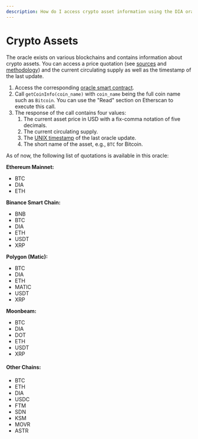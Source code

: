 ```yaml
---
description: How do I access crypto asset information using the DIA oracle system?
---
```


# Crypto Assets

The oracle exists on various blockchains and contains information about crypto assets. You can access a price quotation (see [sources](https://docs.diadata.org/documentation/methodology/digital-assets/cryptocurrency-trading-data) and [methodology](https://docs.diadata.org/documentation/methodology/digital-assets/exchangeprices)) and the current circulating supply as well as the timestamp of the last update.

1. &#x20;Access the corresponding [oracle smart contract](https://docs.diadata.org/documentation/oracle-documentation/deployed-contracts).
2. Call `getCoinInfo(coin_name)` with `coin_name` being the full coin name such as `Bitcoin`. You can use the "Read" section on Etherscan to execute this call.
3. The response of the call contains four values:
   1. The current asset price in USD with a fix-comma notation of five decimals.
   2. The current circulating supply.
   3. The [UNIX timestamp](https://www.unixtimestamp.com) of the last oracle update.
   4. The short name of the asset, e.g., `BTC` for Bitcoin.



As of now, the following list of quotations is available in this oracle:

**Ethereum Mainnet:**

* BTC
* DIA
* ETH

**Binance Smart Chain:**

* BNB
* BTC
* DIA
* ETH
* USDT
* XRP

**Polygon (Matic):**

* BTC
* DIA
* ETH
* MATIC
* USDT
* XRP

**Moonbeam:**

* BTC
* DIA
* DOT
* ETH
* USDT
* XRP

#### Other Chains:

* BTC
* ETH
* DIA
* USDC
* FTM
* SDN
* KSM
* MOVR
* ASTR
